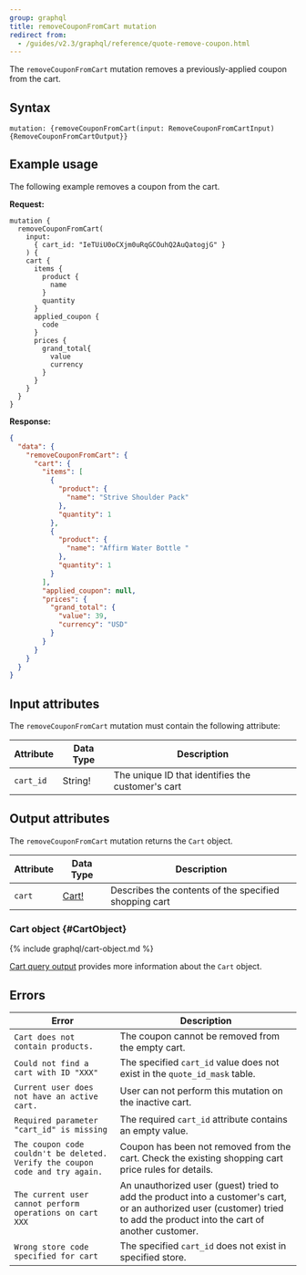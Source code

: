 ```yaml
---
group: graphql
title: removeCouponFromCart mutation
redirect from:
  - /guides/v2.3/graphql/reference/quote-remove-coupon.html
---
```


The `removeCouponFromCart` mutation removes a previously-applied coupon from the cart.

## Syntax

`mutation: {removeCouponFromCart(input: RemoveCouponFromCartInput)  {RemoveCouponFromCartOutput}}`

## Example usage

The following example removes a coupon from the cart.

**Request:**

``` text
mutation {
  removeCouponFromCart(
    input:
      { cart_id: "IeTUiU0oCXjm0uRqGCOuhQ2AuQatogjG" }
    ) {
    cart {
      items {
        product {
          name
        }
        quantity
      }
      applied_coupon {
        code
      }
      prices {
        grand_total{
          value
          currency
        }
      }
    }
  }
}
```

**Response:**

```json
{
  "data": {
    "removeCouponFromCart": {
      "cart": {
        "items": [
          {
            "product": {
              "name": "Strive Shoulder Pack"
            },
            "quantity": 1
          },
          {
            "product": {
              "name": "Affirm Water Bottle "
            },
            "quantity": 1
          }
        ],
        "applied_coupon": null,
        "prices": {
          "grand_total": {
            "value": 39,
            "currency": "USD"
          }
        }
      }
    }
  }
}
```

## Input attributes

The `removeCouponFromCart` mutation must contain the following attribute:

Attribute |  Data Type | Description
--- | --- | ---
`cart_id` | String! | The unique ID that identifies the customer's cart

## Output attributes

The `removeCouponFromCart` mutation returns the `Cart` object.

Attribute |  Data Type | Description
--- | --- | ---
`cart` |[Cart!](#CartObject) | Describes the contents of the specified shopping cart

### Cart object {#CartObject}

{% include graphql/cart-object.md %}

[Cart query output]({{page.baseurl}}/graphql/queries/cart.html#cart-output) provides more information about the `Cart` object.

## Errors

Error | Description
--- | ---
`Cart does not contain products.` | The coupon cannot be removed from the empty cart.
`Could not find a cart with ID "XXX"` | The specified `cart_id` value does not exist in the `quote_id_mask` table.
`Current user does not have an active cart.` | User can not perform this mutation on the inactive cart. 
`Required parameter "cart_id" is missing` | The required `cart_id` attribute contains an empty value.
`The coupon code couldn't be deleted. Verify the coupon code and try again.` | Coupon has been not removed from the cart. Check the existing shopping cart price rules for details.
`The current user cannot perform operations on cart XXX` | An unauthorized user (guest) tried to add the product into a customer's cart, or an authorized user (customer) tried to add the product into the cart of another customer.
`Wrong store code specified for cart` | The specified `cart_id` does not exist in specified store.
